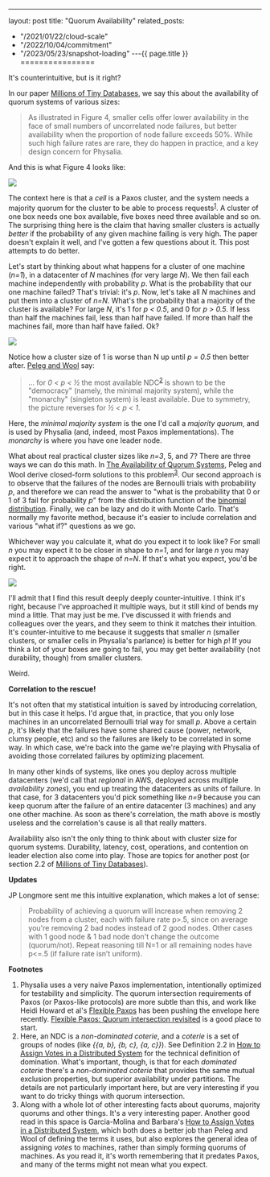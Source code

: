 ---
layout: post
title: "Quorum Availability"
related_posts:
  - "/2021/01/22/cloud-scale"
  - "/2022/10/04/commitment"
  - "/2023/05/23/snapshot-loading"
---{{ page.title }}
================

<p class="meta">It's counterintuitive, but is it right?</p>

In our paper [Millions of Tiny Databases](https://www.usenix.org/conference/nsdi20/presentation/brooker), we say this about the availability of quorum systems of various sizes:

> As illustrated in Figure 4, smaller cells offer lower availability in the face of small numbers of uncorrelated node failures, but better availability when the proportion of node failure exceeds 50%. While such high failure rates are rare, they do happen in practice, and a key design concern for Physalia.

And this is what Figure 4 looks like:

![](https://mbrooker-blog-images.s3.amazonaws.com/mtb_fig_4.png)

The context here is that a *cell* is a Paxos cluster, and the system needs a majority quorum for the cluster to be able to process requests<sup>[1](#foot1)</sup>. A cluster of one box needs one box available, five boxes need three available and so on. The surprising thing here is the claim that having smaller clusters is actually *better* if the probability of any given machine failing is very high. The paper doesn't explain it well, and I've gotten a few questions about it. This post attempts to do better.

Let's start by thinking about what happens for a cluster of one machine (*n=1*), in a datacenter of *N* machines (for very large *N*). We then fail each machine independently with probability *p*. What is the probability that our one machine failed? That's trivial: it's *p*. Now, let's take all *N* machines and put them into a cluster of *n=N*. What's the probability that a majority of the cluster is available? For large *N*, it's 1 for *p < 0.5*, and 0 for *p > 0.5*. If less than half the machines fail, less than half have failed. If more than half the machines fail, more than half have failed. Ok?

![](https://mbrooker-blog-images.s3.amazonaws.com/quorum_avail_a.png)

Notice how a cluster size of 1 is worse than N up until *p = 0.5* then better after. [Peleg and Wool](http://citeseerx.ist.psu.edu/viewdoc/download?doi=10.1.1.38.5629&rep=rep1&type=pdf) say:

> ... for *0 < p < ½* the most available NDC<sup>[2](#foot2)</sup> is shown to be the "democracy" (namely, the minimal majority system), while the "monarchy" (singleton system) is least available. Due to symmetry, the picture reverses for *½ < p < 1*.

Here, the *minimal majority system* is the one I'd call a *majority quorum*, and is used by Physalia (and, indeed, most Paxos implementations). The *monarchy* is where you have one leader node.

What about real practical cluster sizes like *n=3*, 5, and 7? There are three ways we can do this math. In [The Availability of Quorum Systems](http://citeseerx.ist.psu.edu/viewdoc/download?doi=10.1.1.38.5629&rep=rep1&type=pdf), Peleg and Wool derive closed-form solutions to this problem<sup>[3](#foot3)</sup>. Our second approach is to observe that the failures of the nodes are Bernoulli trials with probability *p*, and therefore we can read the answer to "what is the probability that 0 or 1 of 3 fail for probability *p*" from the distribution function of the [binomial distribution](https://en.wikipedia.org/wiki/Binomial_distribution). Finally, we can be lazy and do it with Monte Carlo. That's normally my favorite method, because it's easier to include correlation and various "what if?" questions as we go.

Whichever way you calculate it, what do you expect it to look like? For small *n* you may expect it to be closer in shape to *n=1*, and for large *n* you may expect it to approach the shape of *n=N*. If that's what you expect, you'd be right.

![](https://mbrooker-blog-images.s3.amazonaws.com/quorum_avail_b.png)

I'll admit that I find this result deeply deeply counter-intuitive. I think it's right, because I've approached it multiple ways, but it still kind of bends my mind a little. That may just be me. I've discussed it with friends and colleagues over the years, and they seem to think it matches their intuition. It's counter-intuitive to me because it suggests that smaller *n* (smaller clusters, or smaller cells in Physalia's parlance) is better for high *p*! If you think a lot of your boxes are going to fail, you may get better availability (not durability, though) from smaller clusters.

Weird.

**Correlation to the rescue!**

It's not often that my statistical intuition is saved by introducing correlation, but in this case it helps. I'd argue that, in practice, that you only lose machines in an uncorrelated Bernoulli trial way for small *p*. Above a certain *p*, it's likely that the failures have some shared cause (power, network, clumsy people, etc) and so the failures are likely to be correlated in some way. In which case, we're back into the game we're playing with Physalia of avoiding those correlated failures by optimizing placement.

In many other kinds of systems, like ones you deploy across multiple datacenters (we'd call that *regional* in AWS, deployed across multiple *availability zones*), you end up treating the datacenters as units of failure. In that case, for 3 datacenters you'd pick something like *n=9* because you can keep quorum after the failure of an entire datacenter (3 machines) and any one other machine. As soon as there's correlation, the math above is mostly useless and the correlation's cause is all that really matters.

Availability also isn't the only thing to think about with cluster size for quorum systems. Durability, latency, cost, operations, and contention on leader election also come into play. Those are topics for another post (or section 2.2 of [Millions of Tiny Databases](https://www.usenix.org/conference/nsdi20/presentation/brooker)).

**Updates**

JP Longmore sent me this intuitive explanation, which makes a lot of sense:

> Probability of achieving a quorum will increase when removing 2 nodes from a cluster, each with failure rate p>.5, since on average you're removing 2 bad nodes instead of 2 good nodes. Other cases with 1 good node & 1 bad node don't change the outcome (quorum/not). Repeat reasoning till N=1 or all remaining nodes have p<=.5 (if failure rate isn’t uniform).

**Footnotes**

 1. <a name="foot1"></a> Physalia uses a very naive Paxos implementation, intentionally optimized for testability and simplicity. The quorum intersection requirements of Paxos (or Paxos-like protocols) are more subtle than this, and work like Heidi Howard et al's [Flexible Paxos](https://fpaxos.github.io/) has been pushing the envelope here recently. [Flexible Paxos:  Quorum intersection revisited](https://arxiv.org/pdf/1608.06696v1.pdf) is a good place to start.
 2. <a name="foot2"></a> Here, an NDC is a *non-dominated coterie*, and a *coterie* is a set of groups of nodes (like *\{\{a, b\}, \{b, c\}, \{a, c\}\}*). See Definition 2.2 in [How to Assign Votes in a Distributed System](https://www.cs.purdue.edu/homes/bb/cs542-20Spr/readings/reliability/How%20to%20assign%20Votes-JACM-garcia-molina.pdf) for the technical definition of domination. What's important, though, is that for each *dominated coterie* there's a *non-dominated coterie* that provides the same mutual exclusion properties, but superior availability under partitions. The details are not particularly important here, but are very interesting if you want to do tricky things with quorum intersection.
 3. <a name="foot3"></a> Along with a whole lot of other interesting facts about quorums, majority quorums and other things. It's a very interesting paper. Another good read in this space is Garcia-Molina and Barbara's [How to Assign Votes in a Distributed System](https://www.cs.purdue.edu/homes/bb/cs542-20Spr/readings/reliability/How%20to%20assign%20Votes-JACM-garcia-molina.pdf), which both does a better job than Peleg and Wool of defining the terms it uses, but also explores the general idea of assigning *votes* to machines, rather than simply forming quorums of machines. As you read it, it's worth remembering that it predates Paxos, and many of the terms might not mean what you expect.